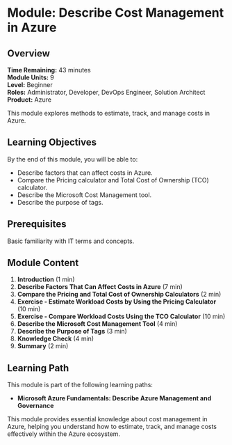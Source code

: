 # Module: Describe Cost Management in Azure

## Overview

**Time Remaining:** 43 minutes  
**Module Units:** 9  
**Level:** Beginner  
**Roles:** Administrator, Developer, DevOps Engineer, Solution Architect  
**Product:** Azure

This module explores methods to estimate, track, and manage costs in Azure.

## Learning Objectives

By the end of this module, you will be able to:

- Describe factors that can affect costs in Azure.
- Compare the Pricing calculator and Total Cost of Ownership (TCO) calculator.
- Describe the Microsoft Cost Management tool.
- Describe the purpose of tags.

## Prerequisites

Basic familiarity with IT terms and concepts.

## Module Content

1. **Introduction** (1 min)
2. **Describe Factors That Can Affect Costs in Azure** (7 min)
3. **Compare the Pricing and Total Cost of Ownership Calculators** (2 min)
4. **Exercise - Estimate Workload Costs by Using the Pricing Calculator** (10 min)
5. **Exercise - Compare Workload Costs Using the TCO Calculator** (10 min)
6. **Describe the Microsoft Cost Management Tool** (4 min)
7. **Describe the Purpose of Tags** (3 min)
8. **Knowledge Check** (4 min)
9. **Summary** (2 min)

## Learning Path

This module is part of the following learning paths:

- **Microsoft Azure Fundamentals: Describe Azure Management and Governance**

This module provides essential knowledge about cost management in Azure, helping you understand how to estimate, track, and manage costs effectively within the Azure ecosystem.
